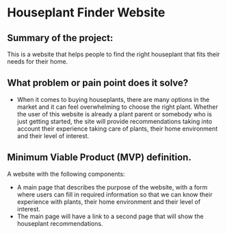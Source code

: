 # Houseplant Finder Website

## Summary of the project: 

This is a website that helps people to find the right houseplant that fits their needs for their home. 

## What problem or pain point does it solve? 

- When it comes to buying houseplants, there are many options in the market and it can feel overwhelming to choose the right plant. Whether the user of this website is already a plant parent or somebody who is just getting started, the site will provide recommendations taking into account their experience taking care of plants, their home environment and their level of interest. 

## Minimum Viable Product (MVP) definition.

A website with the following components:

- A main page that describes the purpose of the website, with a form where users can fill in required information so that we can know their experience with plants, their home environment and their level of interest.
- The main page will have a link to a second page that will show the houseplant recommendations. 
